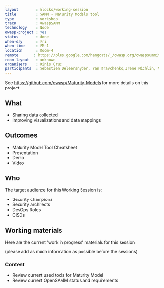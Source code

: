```yaml
---
layout        : blocks/working-session
title         : SAMM - Maturity Models tool
type          : workshop
track         : OwaspSAMM
technology    : Node
owasp-project : yes
status        : done
when-day      : Fri
when-time     : PM-1
location      : Room-4
remote       : https://plus.google.com/hangouts/_/owasp.org/owaspsummit-sam
room-layout   : unknown
organizers    : Dinis Cruz
participants  : Sebastien Deleersnyder, Yan Kravchenko,Irene Michlin, Viktor Lindstrom, Phil Parker, Mateo Martinez, Brian Glas, Bart De Win
---
```


See https://github.com/owasp/Maturity-Models for more details on this project

## What

 - Sharing data collected
 - Improving visualizations and data mappings
 
## Outcomes

- Maturity Model Tool Cheatsheet
- Presentation
- Demo
- Video


## Who

The target audience for this Working Session is:

- Security champions
- Security architects
- DevOps Roles
- CISOs


## Working materials

Here are the current 'work in progress' materials for this session 

(please add as much information as possible before the sessions)

### Content

- Review current used tools for Maturity Model
- Review current OpenSAMM status and requirements

